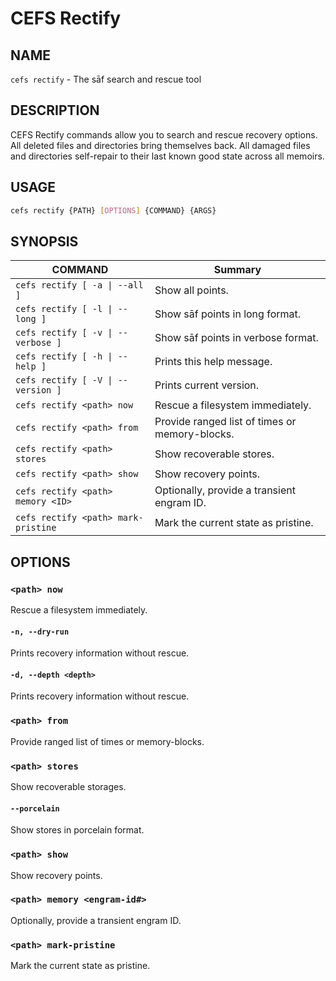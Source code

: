# CEFS Rectify

## NAME

`cefs rectify` - The sāf search and rescue tool

## DESCRIPTION

CEFS Rectify commands allow you to search and rescue recovery options.
All deleted files and directories bring themselves back. All damaged
files and directories self-repair to their last known good state across
all memoirs.

## USAGE

``` bash
cefs rectify {PATH} [OPTIONS] {COMMAND} {ARGS}
```

## SYNOPSIS

|COMMAND                               |Summary                                         |
|--------------------------------------|------------------------------------------------|
|`cefs rectify [ -a \| --all ]`        |Show all points.                                |
|`cefs rectify [ -l \| --long ]`       |Show sāf points in long format.                 |
|`cefs rectify [ -v \| --verbose ]`    |Show sāf points in verbose format.              |
|`cefs rectify [ -h \| --help ]`       |Prints this help message.                       |
|`cefs rectify [ -V \| --version ]`    |Prints current version.                         |
|`cefs rectify <path> now`             |Rescue a filesystem immediately.                |
|`cefs rectify <path> from`            |Provide ranged list of times or memory-blocks.  |
|`cefs rectify <path> stores`          |Show recoverable stores.                        |
|`cefs rectify <path> show`            |Show recovery points.                           |
|`cefs rectify <path> memory <ID>`     |Optionally, provide a transient engram ID.      |
|`cefs rectify <path> mark-pristine`   |Mark the current state as pristine.             |

## OPTIONS

### `<path> now`

Rescue a filesystem immediately.

#### `-n, --dry-run`

Prints recovery information without rescue.

#### `-d, --depth <depth>`

Prints recovery information without rescue.

### `<path> from`

Provide ranged list of times or memory-blocks.

### `<path> stores`

Show recoverable storages.

#### `--porcelain`

Show stores in porcelain format.

### `<path> show`

Show recovery points.

### `<path> memory <engram-id#>`

Optionally, provide a transient engram ID.

### `<path> mark-pristine`

Mark the current state as pristine.
